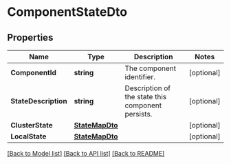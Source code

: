 # ComponentStateDto

## Properties

Name | Type | Description | Notes
------------ | ------------- | ------------- | -------------
**ComponentId** | **string** | The component identifier. | [optional] 
**StateDescription** | **string** | Description of the state this component persists. | [optional] 
**ClusterState** | [**StateMapDto**](StateMapDTO.md) |  | [optional] 
**LocalState** | [**StateMapDto**](StateMapDTO.md) |  | [optional] 

[[Back to Model list]](../README.md#documentation-for-models) [[Back to API list]](../README.md#documentation-for-api-endpoints) [[Back to README]](../README.md)


